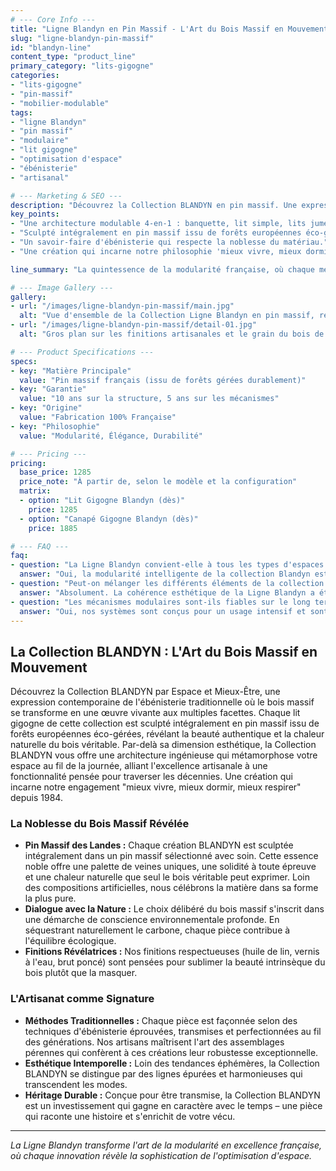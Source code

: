 ```yaml
---
# --- Core Info ---
title: "Ligne Blandyn en Pin Massif - L'Art du Bois Massif en Mouvement"
slug: "ligne-blandyn-pin-massif"
id: "blandyn-line"
content_type: "product_line"
primary_category: "lits-gigogne"
categories:
- "lits-gigogne"
- "pin-massif"
- "mobilier-modulable"
tags:
- "ligne Blandyn"
- "pin massif"
- "modulaire"
- "lit gigogne"
- "optimisation d'espace"
- "ébénisterie"
- "artisanal"

# --- Marketing & SEO ---
description: "Découvrez la Collection BLANDYN en pin massif. Une expression contemporaine de l'ébénisterie où le bois devient une œuvre vivante aux multiples facettes. Savoir-faire artisanal depuis 1984."
key_points:
- "Une architecture modulable 4-en-1 : banquette, lit simple, lits jumeaux, et lit double."
- "Sculpté intégralement en pin massif issu de forêts européennes éco-gérées."
- "Un savoir-faire d'ébénisterie qui respecte la noblesse du matériau."
- "Une création qui incarne notre philosophie 'mieux vivre, mieux dormir, mieux respirer'."

line_summary: "La quintessence de la modularité française, où chaque meuble en pin massif s'adapte à votre vie en perpétuelle évolution."

# --- Image Gallery ---
gallery:
- url: "/images/ligne-blandyn-pin-massif/main.jpg"
  alt: "Vue d'ensemble de la Collection Ligne Blandyn en pin massif, révélant son élégance modulaire."
- url: "/images/ligne-blandyn-pin-massif/detail-01.jpg"
  alt: "Gros plan sur les finitions artisanales et le grain du bois de la ligne Blandyn."

# --- Product Specifications ---
specs:
- key: "Matière Principale"
  value: "Pin massif français (issu de forêts gérées durablement)"
- key: "Garantie"
  value: "10 ans sur la structure, 5 ans sur les mécanismes"
- key: "Origine"
  value: "Fabrication 100% Française"
- key: "Philosophie"
  value: "Modularité, Élégance, Durabilité"

# --- Pricing ---
pricing:
  base_price: 1285
  price_note: "À partir de, selon le modèle et la configuration"
  matrix:
  - option: "Lit Gigogne Blandyn (dès)"
    price: 1285
  - option: "Canapé Gigogne Blandyn (dès)"
    price: 1885

# --- FAQ ---
faq:
- question: "La Ligne Blandyn convient-elle à tous les types d'espaces ?"
  answer: "Oui, la modularité intelligente de la collection Blandyn est conçue pour s'adapter à tous les types d'habitat, des studios les plus compacts aux grandes maisons familiales."
- question: "Peut-on mélanger les différents éléments de la collection ?"
  answer: "Absolument. La cohérence esthétique de la Ligne Blandyn a été pensée pour permettre de combiner harmonieusement tous les éléments de la collection et de créer des ensembles personnalisés."
- question: "Les mécanismes modulaires sont-ils fiables sur le long terme ?"
  answer: "Oui, nos systèmes sont conçus pour un usage intensif et sont le fruit de décennies de recherche et développement. Ils bénéficient d'une garantie de 5 ans qui témoigne de leur fiabilité."
---
```


## La Collection BLANDYN : L'Art du Bois Massif en Mouvement

Découvrez la Collection BLANDYN par Espace et Mieux-Être, une expression contemporaine de l'ébénisterie traditionnelle où le bois massif se transforme en une œuvre vivante aux multiples facettes. Chaque lit gigogne de cette collection est sculpté intégralement en pin massif issu de forêts européennes éco-gérées, révélant la beauté authentique et la chaleur naturelle du bois véritable. Par-delà sa dimension esthétique, la Collection BLANDYN vous offre une architecture ingénieuse qui métamorphose votre espace au fil de la journée, alliant l'excellence artisanale à une fonctionnalité pensée pour traverser les décennies. Une création qui incarne notre engagement "mieux vivre, mieux dormir, mieux respirer" depuis 1984.

### La Noblesse du Bois Massif Révélée

- **Pin Massif des Landes :** Chaque création BLANDYN est sculptée intégralement dans un pin massif sélectionné avec soin. Cette essence noble offre une palette de veines uniques, une solidité à toute épreuve et une chaleur naturelle que seul le bois véritable peut exprimer. Loin des compositions artificielles, nous célébrons la matière dans sa forme la plus pure.
- **Dialogue avec la Nature :** Le choix délibéré du bois massif s'inscrit dans une démarche de conscience environnementale profonde. En séquestrant naturellement le carbone, chaque pièce contribue à l'équilibre écologique.
- **Finitions Révélatrices :** Nos finitions respectueuses (huile de lin, vernis à l'eau, brut poncé) sont pensées pour sublimer la beauté intrinsèque du bois plutôt que la masquer.

### L'Artisanat comme Signature

- **Méthodes Traditionnelles :** Chaque pièce est façonnée selon des techniques d'ébénisterie éprouvées, transmises et perfectionnées au fil des générations. Nos artisans maîtrisent l'art des assemblages pérennes qui confèrent à ces créations leur robustesse exceptionnelle.
- **Esthétique Intemporelle :** Loin des tendances éphémères, la Collection BLANDYN se distingue par des lignes épurées et harmonieuses qui transcendent les modes.
- **Héritage Durable :** Conçue pour être transmise, la Collection BLANDYN est un investissement qui gagne en caractère avec le temps – une pièce qui raconte une histoire et s'enrichit de votre vécu.

---
_La Ligne Blandyn transforme l'art de la modularité en excellence française, où chaque innovation révèle la sophistication de l'optimisation d'espace._